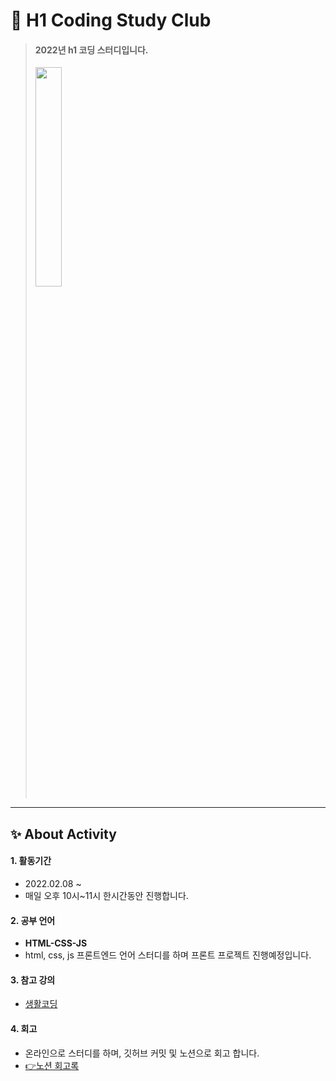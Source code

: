 # 🎈 H1 Coding Study Club
> #### 2022년 **h1 코딩 스터디**입니다.  
> <img src="https://user-images.githubusercontent.com/83990943/153243979-b8387383-49b0-4f96-88fe-92ecc19dff94.png"
       width="30%" height="30%">
---

## ✨ About Activity
#### 1. 활동기간 
* 2022.02.08 ~  
* 매일 오후 10시~11시 한시간동안 진행합니다.    

#### 2. 공부 언어  
* **HTML-CSS-JS**  
* html, css, js 프론트엔드 언어 스터디를 하며 프론트 프로젝트 진행예정입니다.

#### 3. 참고 강의  
* [생활코딩](https://www.youtube.com/watch?v=OGFgdro160I&list=PLuHgQVnccGMDUzDDCKW-pCZQY-MMCX5yB) 

#### 4. 회고
* 온라인으로 스터디를 하며, 깃허브 커밋 및 노션으로 회고 합니다.  
* [👉노션 회고록](https://incongruous-vanadium-119.notion.site/fa55d14b8abd4c31a330aa3ca79ce41b)
